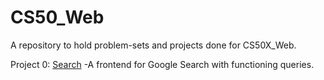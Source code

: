 # CS50_Web
A repository to hold problem-sets and projects done for CS50X_Web.

Project 0: [Search](https://cosmicstarshine.github.io/CS50_Web/Project0/index.html)
-A frontend for Google Search with functioning queries.

